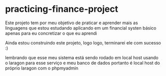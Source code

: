 # practicing-finance-project
Este projeto tem por meu objetivo de praticar e aprender mais as linguagens que estou estudando aplicando em um financial systen básico apenas para eu concretizar o que eu aprendi

Ainda estou construindo este projeto, logo logo, terminarei ele com sucesso :)

lembrando que esse meu sistema está sendo rodado em local host usando o laragon para esse serviço e meu banco de dados portanto é local host do próprio laragon com o phpmyadmin
